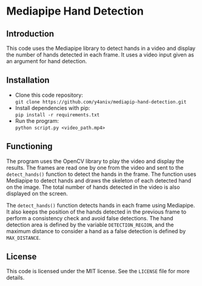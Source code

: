 # Mediapipe Hand Detection

## Introduction

This code uses the Mediapipe library to detect hands in a video and display the number of hands detected in each frame. It uses a video input given as an argument for hand detection.

## Installation
- Clone this code repository:<br>
```git clone https://github.com/y4aniv/mediapip-hand-detection.git```
- Install dependencies with pip:<br>
```pip install -r requirements.txt```
- Run the program:<br>
```python script.py <video_path.mp4>```

## Functioning
The program uses the OpenCV library to play the video and display the results. The frames are read one by one from the video and sent to the `detect_hands()` function to detect the hands in the frame. The function uses Mediapipe to detect hands and draws the skeleton of each detected hand on the image. The total number of hands detected in the video is also displayed on the screen.

The `detect_hands()` function detects hands in each frame using Mediapipe. It also keeps the position of the hands detected in the previous frame to perform a consistency check and avoid false detections. The hand detection area is defined by the variable `DETECTION_REGION`, and the maximum distance to consider a hand as a false detection is defined by `MAX_DISTANCE`.

## License
This code is licensed under the MIT license. See the `LICENSE` file for more details.
